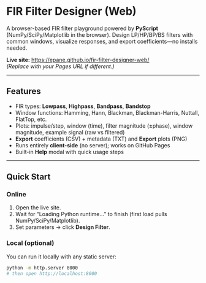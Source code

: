 # FIR Filter Designer (Web)

A browser-based FIR filter playground powered by **PyScript** (NumPy/SciPy/Matplotlib in the browser). Design LP/HP/BP/BS filters with common windows, visualize responses, and export coefficients—no installs needed.

**Live site:** https://epane.github.io/fir-filter-designer-web/  
*(Replace with your Pages URL if different.)*

---

## Features
- FIR types: **Lowpass**, **Highpass**, **Bandpass**, **Bandstop**
- Window functions: Hamming, Hann, Blackman, Blackman-Harris, Nuttall, FlatTop, etc.
- Plots: impulse/step, window (time), filter magnitude (±phase), window magnitude, example signal (raw vs filtered)
- **Export** coefficients (CSV) + metadata (TXT) and **Export** plots (PNG)
- Runs entirely **client-side** (no server); works on GitHub Pages
- Built-in **Help** modal with quick usage steps

---

## Quick Start

### Online
1. Open the live site.
2. Wait for “Loading Python runtime…” to finish (first load pulls NumPy/SciPy/Matplotlib).
3. Set parameters → click **Design Filter**.

### Local (optional)
You can run it locally with any static server:
```bash
python -m http.server 8000
# then open http://localhost:8000
